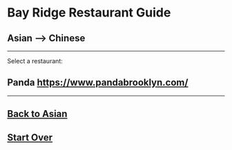 # Bay Ridge Restaurant Guide
## Asian --> Chinese
---
Select a restaurant:
## Panda https://www.pandabrooklyn.com/
---
## [Back to Asian](../asian.md)
## [Start Over](../home.md)
